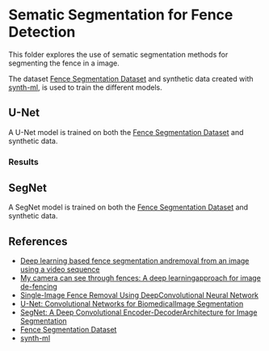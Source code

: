 # Sematic Segmentation for Fence Detection

This folder explores the use of sematic segmentation methods for segmenting the fence in a image.

The dataset [Fence Segmentation Dataset](https://github.com/chen-du/De-fencing) and synthetic data created with [synth-ml](https://gitlab.com/sdurobotics/vision/synth-ml), is used to train the different models.

## U-Net

A U-Net model is trained on both the [Fence Segmentation Dataset](https://github.com/chen-du/De-fencing) and synthetic data.

### Results

## SegNet

A SegNet model is trained on both the [Fence Segmentation Dataset](https://github.com/chen-du/De-fencing) and synthetic data.

## References

- [Deep learning based fence segmentation andremoval from an image using a video sequence](https://arxiv.org/pdf/1609.07727.pdf)
- [My camera can see through fences: A deep learningapproach for image de-fencing](https://arxiv.org/pdf/1805.07442.pdf)
- [Single-Image Fence Removal Using DeepConvolutional Neural Network](https://ieeexplore.ieee.org/stamp/stamp.jsp?arnumber=8933392)
- [U-Net: Convolutional Networks for BiomedicalImage Segmentation](https://arxiv.org/pdf/1505.04597.pdf)
- [SegNet: A Deep Convolutional Encoder-DecoderArchitecture for Image Segmentation](https://ieeexplore.ieee.org/stamp/stamp.jsp?arnumber=7803544)
- [Fence Segmentation Dataset](https://github.com/chen-du/De-fencing)
- [synth-ml](https://gitlab.com/sdurobotics/vision/synth-ml)
